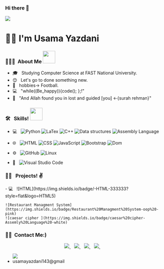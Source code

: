 ### Hi there 👋
![](https://komarev.com/ghpvc/?username=usamayazdani)

<h1> 💁‍♂️ I'm Usama  Yazdani </h1>


<h3> 👨🏻‍💻 &nbsp;About Me <img src="https://media.giphy.com/media/2rAF2FUn94dIlljSms/giphy.gif" width="40"></h3>

- 🎓 &nbsp; Studying Computer Science at FAST National University.
- 😊 &nbsp; Let's go to done something new.
- 🥋 &nbsp; hobbies-> Football.
- 💻 &nbsp; "while((Be_happy)){code(); };!"
- 🕋 &nbsp; "And Allah found you in lost and guided [you] <-{surah rehman}"

<h3> 🛠 &nbsp; Skills! <img src="https://media.giphy.com/media/WUlplcMpOCEmTGBtBW/giphy.gif" width="40"></h3>

- 💻 &nbsp;
  ![Python](https://img.shields.io/badge/-Python-333333?style=flat&logo=python)
  ![LaTex](https://img.shields.io/badge/-LaTex-333333?style=flat&logo=LaTex)
  ![C++](https://img.shields.io/badge/-c++-black?logo=c%2B%2B&style=social)
  ![Data structures](https://img.shields.io/badge/Data%20structure-c%2B%2B-blue)
  ![Assembly Language](https://img.shields.io/badge/Assembly%20Language%20-16%20bit--32%20bit-brightgreen)

- 🌐 &nbsp;
  ![HTML](https://img.shields.io/badge/-HTML-333333?style=flat&logo=HTML5)
  ![CSS](https://img.shields.io/badge/-CSS-333333?style=flat&logo=CSS3&logoColor=1572B6)
  ![JavaScript](https://img.shields.io/badge/-JavaScript-333333?style=flat&logo=javascript)
  ![Bootstrap](https://img.shields.io/badge/-Bootstrap-333333?style=flat&logo=bootstrap&logoColor=563D7C)
  ![Dom](https://img.shields.io/badge/Dom-javascript-blu)


- ⚙️ &nbsp;
  ![GitHub](https://img.shields.io/badge/-GitHub-333333?style=flat&logo=github)
  ![Linux](https://img.shields.io/badge/-linux-333333?style=flat&logo=linux)
  
- 🔧 &nbsp;
  ![Visual Studio Code](https://img.shields.io/badge/-Visual%20Studio%20Code-333333?style=flat&logo=visual-studio-code&logoColor=007ACC)
  

<h3> ✌🏽 &nbsp; Projects! ✌ &nbsp </h3>
- 💻 &nbsp;
   ![HTML](https://img.shields.io/badge/-HTML-333333?style=flat&logo=HTML5)

    ![Restaurant Managment System](https://img.shields.io/badge/Restaurant%20Managment%20System-oop%20-pink)
    ![caesar cipher ](https://img.shields.io/badge/caesar%20cipher-Assemly%20Language%20-white)





<h3> 🤝🏻 &nbsp;Contact Me:) </h3>

<p align='center'>
  
  <a href="https://wa.me/message/OBSIPJAS5VMUJ1">
    <img src="https://img.shields.io/badge/WHATSAPP-%2325D366.svg?&style=for-the-badge&logo=whatsapp&logoColor=white" />    
  </a>&nbsp;&nbsp;
  <a href="http://www.linkedin.com/in/usama-yazdani-0568941b7">
    <img src="https://img.shields.io/badge/linkedin-%230077B5.svg?&style=for-the-badge&logo=linkedin&logoColor=white" />
  </a>&nbsp;&nbsp;
  <a href="https://www.instagram.com/im_saama/">
    <img src="https://img.shields.io/badge/instagram-%23E4405F.svg?&style=for-the-badge&logo=instagram&logoColor=white" />        
  </a>&nbsp;&nbsp;
  <a href="https://twitter.com/UsamaYazdani2">
    <img src="https://img.shields.io/badge/Twitter-1DA1F2?style=for-the-badge&logo=twitter&logoColor=white" />        
  </a>&nbsp;&nbsp;
  <ul>
    <img src="https://img.shields.io/badge/Gmail-D14836?style=for-the-badge&logo=gmail&logoColor=white" />
    <li>usamayazdani143@gmail</li>
   </ul>
  </a>&nbsp;&nbsp;
</p>





<!--![](https://komarev.com/ghpvc/?username=usamayazdani&color=blue)
<!--![](https://komarev.com/ghpvc/?username=usamayazdani&color=dc143c)
<!--![](https://komarev.com/ghpvc/?username=usamayazdani&style=flat-square)
<!--![](https://komarev.com/ghpvc/?username=usamayazdani&label=PROFILE+VIEWS)




<!--
**usamayazdani/usamayazdani** is a ✨ _special_ ✨ repository because its `README.md` (this file) appears on your GitHub profile.

Here are some ideas to get you started:

- 🔭 I’m currently working on ...
- 🌱 I’m currently learning ...
- 👯 I’m looking to collaborate on ...
- 🤔 I’m looking for help with ...
- 💬 Ask me about ...
- 📫 How to reach me: ...
- 😄 Pronouns: ...
- ⚡ Fun fact: ...
-->
